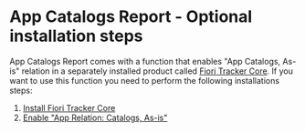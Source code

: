 # App Catalogs Report - Optional installation steps

App Catalogs Report comes with a function that enables "App Catalogs, As-is" relation in a separately installed product called [Fiori Tracker Core](../../../core/SPS02/main/). If you want to use this function you need to perform the following installations steps:

1. [Install Fiori Tracker Core](../../../core/SPS02/inst/)
2. [Enable "App Relation: Catalogs, As-is"](rel.md)